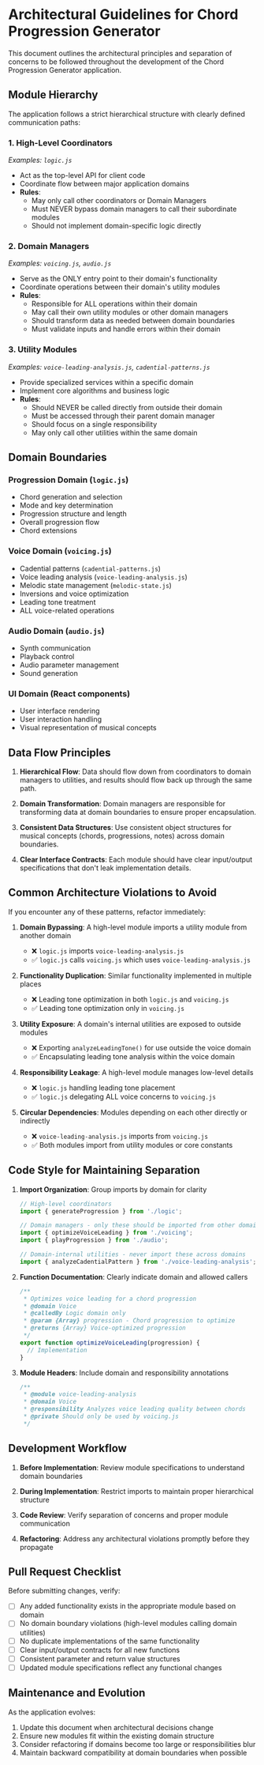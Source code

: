 # Architectural Guidelines for Chord Progression Generator

This document outlines the architectural principles and separation of concerns to be followed throughout the development of the Chord Progression Generator application.

## Module Hierarchy

The application follows a strict hierarchical structure with clearly defined communication paths:

### 1. High-Level Coordinators
*Examples: `logic.js`*

- Act as the top-level API for client code
- Coordinate flow between major application domains
- **Rules**:
  - May only call other coordinators or Domain Managers
  - Must NEVER bypass domain managers to call their subordinate modules
  - Should not implement domain-specific logic directly

### 2. Domain Managers
*Examples: `voicing.js`, `audio.js`*

- Serve as the ONLY entry point to their domain's functionality
- Coordinate operations between their domain's utility modules
- **Rules**:
  - Responsible for ALL operations within their domain
  - May call their own utility modules or other domain managers
  - Should transform data as needed between domain boundaries
  - Must validate inputs and handle errors within their domain

### 3. Utility Modules
*Examples: `voice-leading-analysis.js`, `cadential-patterns.js`*

- Provide specialized services within a specific domain
- Implement core algorithms and business logic
- **Rules**:
  - Should NEVER be called directly from outside their domain
  - Must be accessed through their parent domain manager
  - Should focus on a single responsibility
  - May only call other utilities within the same domain

## Domain Boundaries

### Progression Domain (`logic.js`)
- Chord generation and selection
- Mode and key determination
- Progression structure and length
- Overall progression flow
- Chord extensions

### Voice Domain (`voicing.js`)
- Cadential patterns (`cadential-patterns.js`)
- Voice leading analysis (`voice-leading-analysis.js`)
- Melodic state management (`melodic-state.js`)
- Inversions and voice optimization
- Leading tone treatment
- ALL voice-related operations

### Audio Domain (`audio.js`)
- Synth communication
- Playback control
- Audio parameter management
- Sound generation

### UI Domain (React components)
- User interface rendering
- User interaction handling
- Visual representation of musical concepts

## Data Flow Principles

1. **Hierarchical Flow**: Data should flow down from coordinators to domain managers to utilities, and results should flow back up through the same path.

2. **Domain Transformation**: Domain managers are responsible for transforming data at domain boundaries to ensure proper encapsulation.

3. **Consistent Data Structures**: Use consistent object structures for musical concepts (chords, progressions, notes) across domain boundaries.

4. **Clear Interface Contracts**: Each module should have clear input/output specifications that don't leak implementation details.

## Common Architecture Violations to Avoid

If you encounter any of these patterns, refactor immediately:

1. **Domain Bypassing**: A high-level module imports a utility module from another domain
   - ❌ `logic.js` imports `voice-leading-analysis.js`
   - ✅ `logic.js` calls `voicing.js` which uses `voice-leading-analysis.js`

2. **Functionality Duplication**: Similar functionality implemented in multiple places
   - ❌ Leading tone optimization in both `logic.js` and `voicing.js`
   - ✅ Leading tone optimization only in `voicing.js`

3. **Utility Exposure**: A domain's internal utilities are exposed to outside modules
   - ❌ Exporting `analyzeLeadingTone()` for use outside the voice domain
   - ✅ Encapsulating leading tone analysis within the voice domain

4. **Responsibility Leakage**: A high-level module manages low-level details
   - ❌ `logic.js` handling leading tone placement
   - ✅ `logic.js` delegating ALL voice concerns to `voicing.js`

5. **Circular Dependencies**: Modules depending on each other directly or indirectly
   - ❌ `voice-leading-analysis.js` imports from `voicing.js`
   - ✅ Both modules import from utility modules or core constants

## Code Style for Maintaining Separation

1. **Import Organization**: Group imports by domain for clarity
   ```javascript
   // High-level coordinators
   import { generateProgression } from './logic';
   
   // Domain managers - only these should be imported from other domains
   import { optimizeVoiceLeading } from './voicing';
   import { playProgression } from './audio';
   
   // Domain-internal utilities - never import these across domains
   import { analyzeCadentialPattern } from './voice-leading-analysis'; // WRONG
   ```

2. **Function Documentation**: Clearly indicate domain and allowed callers
   ```javascript
   /**
    * Optimizes voice leading for a chord progression
    * @domain Voice
    * @calledBy Logic domain only
    * @param {Array} progression - Chord progression to optimize
    * @returns {Array} Voice-optimized progression
    */
   export function optimizeVoiceLeading(progression) {
     // Implementation
   }
   ```

3. **Module Headers**: Include domain and responsibility annotations
   ```javascript
   /**
    * @module voice-leading-analysis
    * @domain Voice
    * @responsibility Analyzes voice leading quality between chords
    * @private Should only be used by voicing.js
    */
   ```

## Development Workflow

1. **Before Implementation**: Review module specifications to understand domain boundaries

2. **During Implementation**: Restrict imports to maintain proper hierarchical structure

3. **Code Review**: Verify separation of concerns and proper module communication

4. **Refactoring**: Address any architectural violations promptly before they propagate

## Pull Request Checklist

Before submitting changes, verify:

- [ ] Any added functionality exists in the appropriate module based on domain
- [ ] No domain boundary violations (high-level modules calling domain utilities)
- [ ] No duplicate implementations of the same functionality
- [ ] Clear input/output contracts for all new functions
- [ ] Consistent parameter and return value structures
- [ ] Updated module specifications reflect any functional changes

## Maintenance and Evolution

As the application evolves:

1. Update this document when architectural decisions change
2. Ensure new modules fit within the existing domain structure
3. Consider refactoring if domains become too large or responsibilities blur
4. Maintain backward compatibility at domain boundaries when possible
